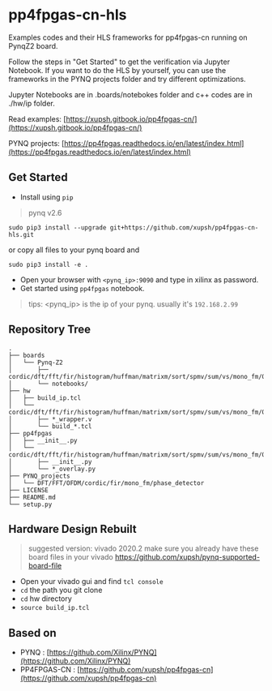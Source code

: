 # pp4fpgas-cn-hls
Examples codes and their HLS frameworks for pp4fpgas-cn running on PynqZ2 board.

Follow the steps in "Get Started" to get the verification via Jupyter Notebook. If you want to do the HLS by yourself, you can use the frameworks in the PYNQ projects folder and try different optimizations.

Jupyter Notebooks are in .boards/notebokes folder and c++ codes are in ./hw/ip folder.

Read examples: [https://xupsh.gitbook.io/pp4fpgas-cn/](https://xupsh.gitbook.io/pp4fpgas-cn/)

PYNQ projects: [https://pp4fpgas.readthedocs.io/en/latest/index.html](https://pp4fpgas.readthedocs.io/en/latest/index.html)

## Get Started

- Install using `pip`
> pynq v2.6

```console
sudo pip3 install --upgrade git+https://github.com/xupsh/pp4fpgas-cn-hls.git
```

or copy all files to your pynq board and
```console
sudo pip3 install -e .
```

- Open your browser with `<pynq_ip>:9090` and type in xilinx as password.
- Get started using `pp4fpgas` notebook.

> tips: <pynq_ip> is the ip of your pynq. usually it's `192.168.2.99`

## Repository Tree
```
.
├── boards
│   └── Pynq-Z2
│   	├── cordic/dft/fft/fir/histogram/huffman/matrixm/sort/spmv/sum/vs/mono_fm/OFDM/phase_detector
│   	└── notebooks/
├── hw
│   ├── build_ip.tcl
│   └── cordic/dft/fft/fir/histogram/huffman/matrixm/sort/spmv/sum/vs/mono_fm/OFDM/phase_detector
│   	├── *_wrapper.v
│   	└── build_*.tcl
├── pp4fpgas
│   ├── __init__.py
│   └── cordic/dft/fft/fir/histogram/huffman/matrixm/sort/spmv/sum/vs/mono_fm/OFDM/phase_detector
│   	├── __init__.py
│   	└── *_overlay.py
├── PYNQ_projects
│   └── DFT/FFT/OFDM/cordic/fir/mono_fm/phase_detector
├── LICENSE
├── README.md
└── setup.py
```

## Hardware Design Rebuilt
> suggested version: vivado 2020.2
> make sure you already have these board files in your vivado
> https://github.com/xupsh/pynq-supported-board-file

- Open your vivado gui and find `tcl console`
- `cd` the path you git clone
- `cd` hw directory
- `source build_ip.tcl`

## Based on
- PYNQ : [https://github.com/Xilinx/PYNQ](https://github.com/Xilinx/PYNQ)
- PP4FPGAS-CN : [https://github.com/xupsh/pp4fpgas-cn](https://github.com/xupsh/pp4fpgas-cn)
